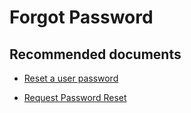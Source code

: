 <properties
    pageTitle="Forgot Password"
    description="Forgot Password"
    service="microsoft.apim"
    resource="apimanagement"
    authors="jtwalters25"
    displayOrder="3"
    selfHelpType="generic"
    supportTopicIds="32318296"
    resourceTags=""
    productPesIds="15551"
    cloudEnvironments="public"
/>

# Forgot Password

## **Recommended documents**

* [Reset a user password](https://docs.microsoft.com/azure/api-management/api-management-howto-create-or-invite-developers) 
	
* [Request Password Reset](https://api4poc.portal.azure-api.net/account/password/forgot)


